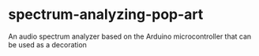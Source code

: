 # spectrum-analyzing-pop-art
An audio spectrum analyzer based on the Arduino microcontroller that can be used as a decoration
